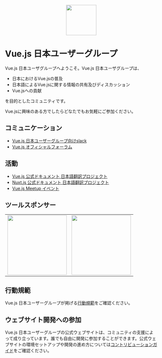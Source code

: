 <p align="center"><a href="http://vuejs.org" target="_blank"><img width="100"src="http://vuejs.org/images/logo.png"></a></p>

# Vue.js 日本ユーザーグループ

Vue.js 日本ユーザグループへようこそ。Vue.js 日本ユーザグループは、

- 日本におけるVue.jsの普及
- 日本語によるVue.jsに関する情報の共有及びディスカッション
- Vue.jsへの貢献

を目的としたコミュニティです。

Vue.jsに興味のある方でしたらどなたでもお気軽にご参加ください。

## コミュニケーション

- [Vue.js 日本ユーザーグループ向けslack](https://vuejs-jp-slackin.herokuapp.com)
- [Vue.js オフィシャルフォーラム](http://forum.vuejs.org)

## 活動

- [Vue.js 公式ドキュメント 日本語翻訳プロジェクト](https://github.com/vuejs/jp.vuejs.org)
- [Nuxt.js 公式ドキュメント 日本語翻訳プロジェクト](https://github.com/vuejs-jp/ja.docs.nuxtjs)
- [Vue.js Meetup イベント](http://vuejs-meetup.connpass.com)

## ツールスポンサー

<table>
  <tbody>
    <tr>
      <td align="center" valign="middle">
        <a href="https://docs.esa.io/posts/239/" target="_blank">
          <img width="196px" src="https://raw.githubusercontent.com/vuejs-jp/home/develop/.github/assets/esa.png">
        </a>
      </td>
      <td align="center" valign="middle">
        <a href="http://slack.com/" target="_blank">
          <img width="196px" src="https://raw.githubusercontent.com/vuejs-jp/home/develop/.github/assets/slack.png">
        </a>
      </td>
    </tr>
  </tbody>
</table>

## 行動規範

Vue.js 日本ユーザーグループが掲げる[行動規範](https://github.com/vuejs-jp/home/blob/master/CODE_OF_CONDUCT.md)をご確認ください。

## ウェブサイト開発への参加

Vue.js 日本ユーザーグループの公式ウェブサイトは、コミュニティの支援によって成り立っています。誰でも自由に開発に参加することができます。公式ウェブサイトの環境セットアップや開発の進め方については[コントリビューションガイド](https://github.com/vuejs-jp/home/blob/develop/CONTRIBUTING.md)をご確認ください。
